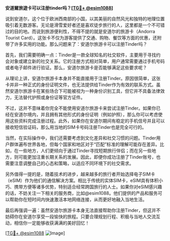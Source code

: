 **安道爾旅遊卡可以注册tinder吗？[[TG💪+ @esim1088](https://t.me/s/esim1088)]**

说到安道尔，这个位于欧洲西南部的小国，以其美丽的自然风光和独特的地理位置吸引着无数游客。无论是滑雪爱好者还是喜欢徒步旅行的人，这里都是一个不可错过的目的地。而说到旅游便利性，不得不提的就是安道尔的旅游卡（Andorra Tourist Card）。这张卡不仅为游客提供了交通、购物、餐饮等方面的优惠，还附带了许多实用的功能。那么问题来了：安道尔旅游卡可以注册Tinder吗？

首先，我们需要明确一点：Tinder是一款全球知名的社交软件，主要用于寻找约会对象或建立新的社交关系。它的注册方式相对简单，用户通常需要通过手机号码或者电子邮件进行验证。那么，安道尔旅游卡是否能够满足这些要求呢？

从理论上讲，安道尔旅游卡本身并不能直接用于注册Tinder。原因很简单，这张卡并非一种正式的身份证明文件，也无法提供给Tinder作为有效的联系方式。虽然安道尔旅游卡在某些场合下可能被视为一种身份识别工具，但它并不具备法律效力，无法替代护照或身份证等官方证件。

不过，这并不意味着你完全不能使用安道尔旅游卡来尝试注册Tinder。如果你已经在安道尔境内，并且拥有其他形式的身份证明（例如护照），那么你可以考虑使用这些资料完成注册过程。此外，如果你在安道尔期间有稳定的手机信号并且可以接收短信验证码，那么用当地的SIM卡号码注册Tinder也是完全可行的。

当然，在实际操作中，我们还需要考虑到文化差异和社交习惯的问题。Tinder用户群体遍布世界各地，但每个国家和地区对于“匹配”标准的理解可能存在差异。比如，在一些地方，人们更倾向于通过Tinder寻找短期旅行伴侣；而在另一些地方，则可能更加注重长期关系的发展。因此，即便你成功注册了Tinder账号，也需要注意调整自己的心态和策略，以适应不同环境下的社交需求。

另外值得一提的是，随着技术的进步，越来越多的旅行者开始选择电子SIM卡（eSIM）作为他们的通信解决方案。相比于传统的实体SIM卡，eSIM具有体积小巧、携带方便等诸多优势，特别适合经常跨国旅行的人士。如果你对eSIM感兴趣的话，不妨关注一下相关的服务商，比如@esim1088。他们提供的产品和服务可以帮助你在短时间内快速激活本地网络连接，从而更好地融入当地生活。

最后再强调一遍：虽然安道尔旅游卡本身无法直接帮助你注册Tinder，但这并不妨碍你在安道尔享受一段愉快的旅程。只要合理规划行程、积极与当地人交流互动，相信你一定能够收获满满的美好回忆！

[[TG💪+ @esim1088](https://t.me/s/esim1088) ![Image](https://i.postimg.cc/4NQfJmqS/Snipaste-2025-05-13-00-14-12.png)]